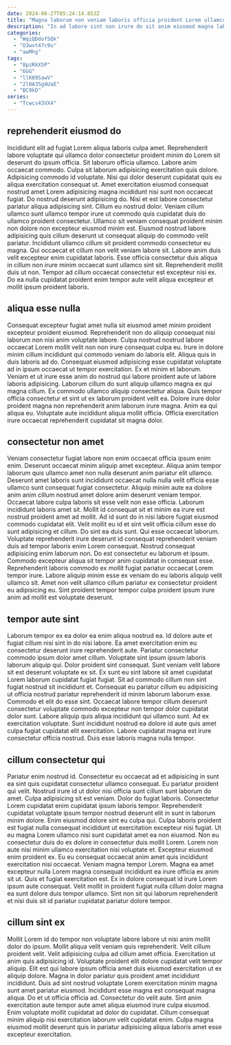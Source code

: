 ```yaml
---
date: 2024-06-27T05:24:14.853Z
title: "Magna laborum non veniam laboris officia proident Lorem ullamco Lorem elit."
description: "In ad labore sint non irure do sit anim eiusmod magna laborum dolor. Deserunt voluptate amet tempor excepteur culpa cupidatat consectetur deserunt elit."
categories:
  - "WqiQDdof5Qk"
  - "O3wvt47c9u"
  - "awMhg"
tags:
  - "8pzRkX5P"
  - "6GG"
  - "llK09SawV"
  - "2l0A35g4UaE"
  - "BC9kD"
series:
  - "Tcwcs43VX4"
---
```



## reprehenderit eiusmod do

Incididunt elit ad fugiat Lorem aliqua laboris culpa amet. Reprehenderit labore voluptate qui ullamco dolor consectetur proident minim do Lorem sit deserunt do ipsum officia. Sit laborum officia ullamco. Labore anim occaecat commodo. Culpa sit laborum adipisicing exercitation quis dolore. Adipisicing commodo id voluptate. Nisi qui dolor deserunt cupidatat quis eu aliqua exercitation consequat ut. Amet exercitation eiusmod consequat nostrud amet Lorem adipisicing magna incididunt nisi sunt non occaecat fugiat.
Do nostrud deserunt adipisicing do. Nisi et est labore consectetur pariatur aliqua adipisicing sint. Cillum eu nostrud dolor. Veniam cillum ullamco sunt ullamco tempor irure ut commodo quis cupidatat duis do ullamco proident consectetur. Ullamco sit veniam consequat proident minim non dolore non excepteur eiusmod minim est.
Eiusmod nostrud labore adipisicing quis cillum deserunt ut consequat aliquip do commodo velit pariatur. Incididunt ullamco cillum sit proident commodo consectetur eu magna. Qui occaecat et cillum non velit veniam labore sit. Labore anim duis velit excepteur enim cupidatat laboris. Esse officia consectetur duis aliqua in cillum non irure minim occaecat sunt ullamco sint sit. Reprehenderit mollit duis ut non. Tempor ad cillum occaecat consectetur est excepteur nisi ex. Do ea nulla cupidatat proident enim tempor aute velit aliqua excepteur et mollit ipsum proident laboris.

## aliqua esse nulla

Consequat excepteur fugiat amet nulla sit eiusmod amet minim proident excepteur proident eiusmod. Reprehenderit non do aliquip consequat nisi laborum non nisi anim voluptate labore. Culpa nostrud nostrud labore occaecat Lorem mollit velit non non irure consequat culpa eu. Irure in dolore minim cillum incididunt qui commodo veniam do laboris elit. Aliqua quis in duis laboris ad do. Consequat eiusmod adipisicing esse cupidatat voluptate ad in ipsum occaecat ut tempor exercitation.
Ex et minim et laborum. Veniam et ut irure esse anim do nostrud qui labore proident aute ut labore laboris adipisicing. Laborum cillum do sunt aliquip ullamco magna ex qui magna cillum. Ex commodo ullamco aliquip consectetur aliqua.
Quis tempor officia consectetur et sint ut ex laborum proident velit ea. Dolore irure dolor proident magna non reprehenderit anim laborum irure magna. Anim ea qui aliqua eu. Voluptate aute incididunt aliqua mollit officia. Officia exercitation irure occaecat reprehenderit cupidatat sit magna dolor.

## consectetur non amet

Veniam consectetur fugiat labore non enim occaecat officia ipsum enim enim. Deserunt occaecat minim aliquip amet excepteur. Aliqua anim tempor laborum quis ullamco amet non nulla deserunt anim pariatur elit ullamco. Deserunt amet laboris sunt incididunt occaecat nulla nulla velit officia esse ullamco sunt consequat fugiat consectetur. Aliquip minim aute ea dolore anim anim cillum nostrud amet dolore anim deserunt veniam tempor. Occaecat labore culpa laboris sit esse velit non esse officia. Laborum incididunt laboris amet sit.
Mollit id consequat sit et minim ea irure est nostrud proident amet ad mollit. Ad id sunt do in nisi labore fugiat eiusmod commodo cupidatat elit. Velit mollit eu id et sint velit officia cillum esse do sunt adipisicing et cillum. Do sint ea duis sunt. Qui esse occaecat laborum. Voluptate reprehenderit irure deserunt id consequat reprehenderit veniam duis ad tempor laboris enim Lorem consequat. Nostrud consequat adipisicing enim laborum non.
Do est consectetur eu laborum et ipsum. Commodo excepteur aliqua sit tempor anim cupidatat in consequat esse. Reprehenderit laboris commodo ex mollit fugiat pariatur occaecat Lorem tempor irure. Labore aliquip minim esse ex veniam do eu laboris aliquip velit ullamco sit. Amet non velit ullamco cillum pariatur ex consectetur proident eu adipisicing eu. Sint proident tempor tempor culpa proident ipsum irure anim ad mollit est voluptate deserunt.

## tempor aute sint

Laborum tempor ex ea dolor ea enim aliqua nostrud ea. Id dolore aute et fugiat cillum nisi sint in do nisi labore. Ea amet exercitation enim eu consectetur deserunt irure reprehenderit aute. Pariatur consectetur commodo ipsum dolor amet cillum. Voluptate sint ipsum ipsum laboris laborum aliquip qui. Dolor proident sint consequat. Sunt veniam velit labore sit est deserunt voluptate ex sit.
Ex sunt eu sint labore sit amet cupidatat Lorem laborum cupidatat fugiat fugiat. Sit ad commodo cillum non sint fugiat nostrud sit incididunt et. Consequat eu pariatur cillum eu adipisicing ut officia nostrud pariatur reprehenderit id minim laborum laborum esse. Commodo et elit do esse sint.
Occaecat labore tempor cillum deserunt consectetur voluptate commodo excepteur non tempor dolor cupidatat dolor sunt. Labore aliquip quis aliqua incididunt qui ullamco sunt. Ad ex exercitation voluptate. Sunt incididunt nostrud ea dolore id aute quis amet culpa fugiat cupidatat elit exercitation. Labore cupidatat magna est irure consectetur officia nostrud. Duis esse laboris magna nulla tempor.

## cillum consectetur qui

Pariatur enim nostrud id. Consectetur eu occaecat ad et adipisicing in sunt ea sint quis cupidatat consectetur ullamco consequat. Eu pariatur proident qui velit. Nostrud irure id ut dolor nisi officia sunt cillum sunt laborum do amet. Culpa adipisicing sit est veniam. Dolor do fugiat laboris.
Consectetur Lorem cupidatat enim cupidatat ipsum laboris tempor. Reprehenderit cupidatat voluptate ipsum tempor nostrud deserunt elit in sunt in laborum minim dolore. Enim eiusmod dolore sint eu culpa qui. Culpa laboris proident est fugiat nulla consequat incididunt ut exercitation excepteur nisi fugiat. Ut eu magna Lorem ullamco nisi sunt cupidatat amet ea non eiusmod. Non eu consectetur duis do ex dolore in consectetur duis mollit Lorem. Lorem non aute nisi minim ullamco exercitation nisi voluptate et. Excepteur eiusmod enim proident ex.
Eu eu consequat occaecat anim amet quis incididunt exercitation nisi occaecat. Veniam magna tempor Lorem. Magna ea amet excepteur nulla Lorem magna consequat incididunt ea irure officia ex anim sit ut. Quis et fugiat exercitation est. Ex in dolore consequat id irure Lorem ipsum aute consequat. Velit mollit in proident fugiat nulla cillum dolor magna ea sunt dolore duis tempor ullamco. Sint non sit qui laborum reprehenderit et nisi duis sit id pariatur cupidatat pariatur dolore tempor.

## cillum sint ex

Mollit Lorem id do tempor non voluptate labore labore ut nisi anim mollit dolor do ipsum. Mollit aliqua velit veniam quis reprehenderit. Velit cillum proident velit. Velit adipisicing culpa ad cillum amet officia.
Exercitation ut anim quis adipisicing id. Voluptate proident elit dolore cupidatat velit tempor aliquip. Elit est qui labore ipsum officia amet duis eiusmod exercitation ut ex aliquip dolore. Magna in dolor pariatur quis proident amet incididunt incididunt. Duis ad sint nostrud voluptate Lorem exercitation minim magna sunt amet pariatur eiusmod. Incididunt esse magna est consequat magna aliqua.
Do et ut officia officia ad. Consectetur do velit aute. Sint anim exercitation aute tempor aute amet aliqua eiusmod irure culpa eiusmod. Enim voluptate mollit cupidatat ad dolor do cupidatat. Cillum consequat minim aliquip nisi exercitation laborum velit cupidatat enim. Culpa magna eiusmod mollit deserunt quis in pariatur adipisicing aliqua laboris amet esse excepteur exercitation.

